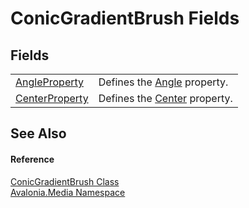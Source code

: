 # ConicGradientBrush Fields




## Fields
<table>
<tr>
<td><a href="F_Avalonia_Media_ConicGradientBrush_AngleProperty">AngleProperty</a></td>
<td>Defines the <a href="P_Avalonia_Media_ConicGradientBrush_Angle">Angle</a> property.</td>
</tr>
<tr>
<td><a href="F_Avalonia_Media_ConicGradientBrush_CenterProperty">CenterProperty</a></td>
<td>Defines the <a href="P_Avalonia_Media_ConicGradientBrush_Center">Center</a> property.</td>
</tr>
</table>

## See Also


#### Reference
<a href="T_Avalonia_Media_ConicGradientBrush">ConicGradientBrush Class</a>  
<a href="N_Avalonia_Media">Avalonia.Media Namespace</a>  


